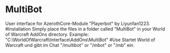 # MultiBot
User interface for AzerothCore-Module "Playerbot" by Liyunfan1223.
#Installation
Simply place the files in a folder called "MultiBot" in your World of Warcraft AddOns directory.
Example: "C:\WorldOfWarcraft\Interface\AddOns\MultiBot"
#Use
Startet World of Warcraft und gibt im Chat "/multibot" or "/mbot" or "/mb" ein.
